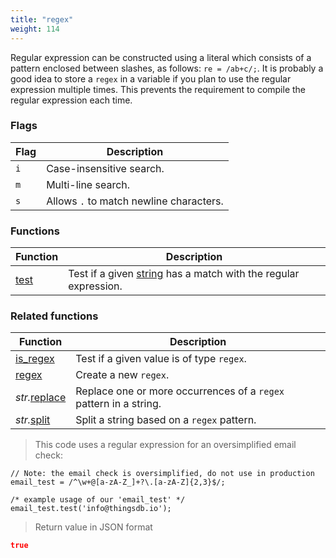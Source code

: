 ```yaml
---
title: "regex"
weight: 114
---
```


Regular expression can be constructed using a literal which consists of a pattern enclosed between slashes, as follows: `re = /ab+c/;`.
It is probably a good idea to store a `regex` in a variable if you plan to use the regular expression multiple times. This prevents the
requirement to compile the regular expression each time.

### Flags

Flag | Description
---- | -----------
`i`  | Case-insensitive search.
`m`  | Multi-line search.
`s`  | Allows `.` to match newline characters.

### Functions

Function | Description
------ | -----------
[test](./test) | Test if a given [string](../str) has a match with the regular expression.


### Related functions

Function | Description
------ | -----------
[is_regex](../../collection-api/is/is_regex) | Test if a given value is of type `regex`.
[regex](../../collection-api/regex) | Create a new `regex`.
*str.*[replace](../str/replace) | Replace one or more occurrences of a `regex` pattern in a string.
*str.*[split](../str/split) | Split a string based on a `regex` pattern.


> This code uses a regular expression for an oversimplified email check:

```thingsdb,json_response
// Note: the email check is oversimplified, do not use in production
email_test = /^\w+@[a-zA-Z_]+?\.[a-zA-Z]{2,3}$/;

/* example usage of our 'email_test' */
email_test.test('info@thingsdb.io');
```

> Return value in JSON format

```json
true
```
